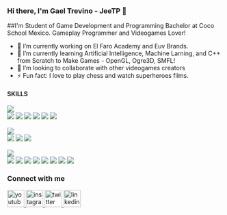### Hi there, I'm Gael Trevino - JeeTP 👋</h2>
##I'm Student of Game Development and Programming Bachelor at Coco School Mexico. Gameplay Programmer and Videogames Lover!

- 🔭 I’m currently working on El Faro Academy and Euv Brands.
- 🌱 I’m currently learning Artificial Intelligence, Machine Larning, and C++ from Scratch to Make Games - OpenGL, Ogre3D, SMFL!
- 👯 I’m looking to collaborate with other videogames creators
- ⚡ Fun fact: I love to play chess and watch superheroes films.

#### SKILLS

![](https://img.shields.io/badge/CODING-informational?style=flat&logo=<LOGO_NAME>&logoColor=white&color=2bbc8a)
<br>
![](https://img.shields.io/badge/C++-informational?style=flat&logo=<LOGO_NAME>&logoColor=white&color=2bbc8a)
![](https://img.shields.io/badge/C_Sharp-informational?style=flat&logo=<LOGO_NAME>&logoColor=white&color=2bbc8a)
![](https://img.shields.io/badge/Python-informational?style=flat&logo=<LOGO_NAME>&logoColor=white&color=2bbc8a)
![](https://img.shields.io/badge/HTML-informational?style=flat&logo=<LOGO_NAME>&logoColor=white&color=2bbc8a)
![](https://img.shields.io/badge/Javascript-informational?style=flat&logo=<LOGO_NAME>&logoColor=white&color=2bbc8a)
![](https://img.shields.io/badge/CSS-informational?style=flat&logo=<LOGO_NAME>&logoColor=white&color=2bbc8a)
<br>
<br>
![](https://img.shields.io/badge/GAME_ENGINES-informational?style=flat&logo=<LOGO_NAME>&logoColor=white&color=2bbc8a)
<br>
![](https://img.shields.io/badge/Unity-informational?style=flat&logo=<LOGO_NAME>&logoColor=white&color=2bbc8a)
![](https://img.shields.io/badge/Unreal_Engine-informational?style=flat&logo=<LOGO_NAME>&logoColor=white&color=2bbc8a)
![](https://img.shields.io/badge/Construct_3-informational?style=flat&logo=<LOGO_NAME>&logoColor=white&color=2bbc8a)
<br>
<br>
![](https://img.shields.io/badge/TOOLS-informational?style=flat&logo=<LOGO_NAME>&logoColor=white&color=2bbc8a)
<br>
![](https://img.shields.io/badge/Photoshop-informational?style=flat&logo=<LOGO_NAME>&logoColor=white&color=2bbc8a)
![](https://img.shields.io/badge/Illustrator-informational?style=flat&logo=<LOGO_NAME>&logoColor=white&color=2bbc8a)
![](https://img.shields.io/badge/Lightroom-informational?style=flat&logo=<LOGO_NAME>&logoColor=white&color=2bbc8a)
![](https://img.shields.io/badge/Camstasia_Studio-informational?style=flat&logo=<LOGO_NAME>&logoColor=white&color=2bbc8a)
![](https://img.shields.io/badge/Premiere-informational?style=flat&logo=<LOGO_NAME>&logoColor=white&color=2bbc8a)
![](https://img.shields.io/badge/Maya-informational?style=flat&logo=<LOGO_NAME>&logoColor=white&color=2bbc8a)
![](https://img.shields.io/badge/Trello-informational?style=flat&logo=<LOGO_NAME>&logoColor=white&color=2bbc8a)
![](https://img.shields.io/badge/HacknPlan-informational?style=flat&logo=<LOGO_NAME>&logoColor=white&color=2bbc8a)


### Connect with me
<a href="https://www.youtube.com/channel/UCyJSToREsnEnYenRHEJbP7g" target="_blank">
   <img alt="youtube" src="https://i.ibb.co/W2r8NNQ/youtube.png" width=40" height="40">
</a>
<a href="https://www.instagram.com/gaeltrevinop/" target="_blank" >
   <img alt="instagram" src="https://i.ibb.co/QfgVxMf/instagram.png" width=40" height="40">
</a>
<a href="https://www.twitter.com/iamgaeltpp" target="_blank">
   <img alt="twitter" src="https://i.ibb.co/tqSpfLc/twitter.png" width=40" height="40">
</a>
<a href="https://www.linkedin.com/in/gael-trevino-prieto-324580182/" target="_blank">
   <img alt="linkedin" src="https://i.ibb.co/vk2H55Z/linkedin.png" width=40" height="40"">
</a>
